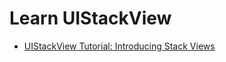 #  Learn UIStackView 
- [UIStackView Tutorial: Introducing Stack Views](https://www.raywenderlich.com/160646/uistackview-tutorial-introducing-stack-views-2)

